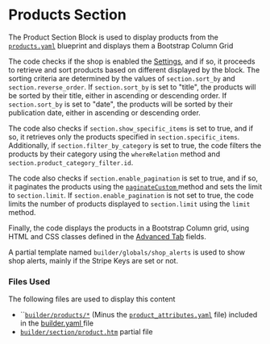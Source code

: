 # Products Section

The Product Section Block is used to display products from the [`products.yaml`](https://github.com/artistro08/tailor-starter/blob/main/seeds/blueprints/content/shop/products.yaml) blueprint and displays them a Bootstrap Column Grid

The code checks if the shop is enabled the [Settings](../../settings.md), and if so, it proceeds to retrieve and sort products based on different displayed by the block. The sorting criteria are determined by the values of `section.sort_by` and `section.reverse_order`. If `section.sort_by` is set to "title", the products will be sorted by their title, either in ascending or descending order. If `section.sort_by` is set to "date", the products will be sorted by their publication date, either in ascending or descending order.

The code also checks if `section.show_specific_items` is set to true, and if so, it retrieves only the products specified in `section.specific_items`. Additionally, if `section.filter_by_category` is set to true, the code filters the products by their category using the `whereRelation` method and `section.product_category_filter.id`.

The code also checks if `section.enable_pagination` is set to true, and if so, it paginates the products using the [`paginateCustom` ](https://docs.octobercms.com/3.x/cms/features/pagination.html#multiple-pagination-instances)method and sets the limit to `section.limit`. If `section.enable_pagination` is not set to true, the code limits the number of products displayed to `section.limit` using the `limit` method.

Finally, the code displays the products in a Bootstrap Column grid, using HTML and CSS classes defined  in the [Advanced Tab](section/advanced-tab.md) fields.&#x20;

A partial template named `builder/globals/shop_alerts` is used to show shop alerts, mainly if the Stripe Keys are set or not.&#x20;

### Files Used

The following files are used to display this content

* ``[`builder/products/*`](https://github.com/artistro08/tailor-starter/tree/main/seeds/blueprints/content/mixins/builder/products) (Minus the [`product_attributes.yaml`](https://github.com/artistro08/tailor-starter/blob/main/seeds/blueprints/content/mixins/builder/products/product\_attributes.yaml) file) included in the [builder.yaml ](https://github.com/artistro08/tailor-starter/blob/542d106a4c08bf56811491d8aa5cacbdfbd62159/seeds/blueprints/content/mixins/builder/builder.yaml#L14)file
* [`builder/section/product.htm`](https://github.com/artistro08/tailor-starter/blob/main/partials/builder/columns/products.htm) partial file
